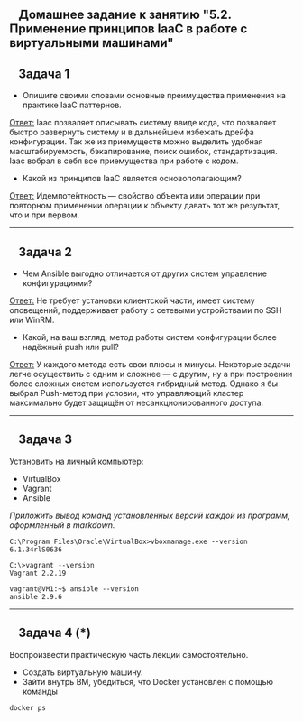 <div id="readme" class="Box-body readme blob js-code-block-container p-5 p-xl-6 gist-border-0">
<article class="markdown-body entry-content container-lg" itemprop="text">
<h1 dir="auto"><svg class="octicon octicon-link" viewBox="0 0 16 16" version="1.1" width="16" height="16" aria-hidden="true"></svg></a>Домашнее задание к занятию "5.2. Применение принципов IaaC в работе с виртуальными машинами"</h1>
<h2 dir="auto"><a id="user-content-задача-1" class="anchor" aria-hidden="true" href="#задача-1"><svg class="octicon octicon-link" viewBox="0 0 16 16" version="1.1" width="16" height="16" aria-hidden="true"></svg></a>Задача 1</h2>
<ul dir="auto">
<li>Опишите своими словами основные преимущества применения на практике IaaC паттернов.</li>
</ul>
<ins>Ответ:</ins> Iaac позваляет описывать систему ввиде кода, что позваляет быстро развернуть систему и в дальнейшем избежать дрейфа конфигурации. Так же из приемуществ можно выделить удобная масштабируемость, бэкапирование, поиск ошибок, стандартизация. Iaac вобрал в себя все приемущества при работе с кодом.
<ul dir="auto">
<li>Какой из принципов IaaC является основополагающим?</li>
</ul>
<ins>Ответ:</ins> Идемпоте́нтность — свойство объекта или операции при повторном применении операции к объекту давать тот же результат, что и при первом.
<hr>
<h2 dir="auto"><a id="user-content-задача-2" class="anchor" aria-hidden="true" href="#задача-2"><svg class="octicon octicon-link" viewBox="0 0 16 16" version="1.1" width="16" height="16" aria-hidden="true"></svg></a>Задача 2</h2>
<ul dir="auto">
<li>Чем Ansible выгодно отличается от других систем управление конфигурациями?</li>
</ul>
<ins>Ответ:</ins> Не требует установки клиентской части, имеет систему оповещений, поддерживает работу с сетевыми устройствами по SSH или WinRM.
<ul dir="auto">
<li>Какой, на ваш взгляд, метод работы систем конфигурации более надёжный push или pull?</li>
</ul>
<ins>Ответ:</ins> У каждого метода есть свои плюсы и минусы. Некоторые задачи легче осуществить с одним и сложнее — с другим, ну а при построении более сложных систем используется гибридный метод. Однако я бы выбрал Push-метод при условии, что управляющий кластер максимально будет защищён от несанкционированного доступа.
<hr>
<h2 dir="auto"><a id="user-content-задача-3" class="anchor" aria-hidden="true" href="#задача-3"><svg class="octicon octicon-link" viewBox="0 0 16 16" version="1.1" width="16" height="16" aria-hidden="true"></svg></a>Задача 3</h2>
<p dir="auto">Установить на личный компьютер:</p>
<ul dir="auto">
<li>VirtualBox</li>
<li>Vagrant</li>
<li>Ansible</li>
</ul>
<p dir="auto"><em>Приложить вывод команд установленных версий каждой из программ, оформленный в markdown.</em></p>

```
C:\Program Files\Oracle\VirtualBox>vboxmanage.exe --version
6.1.34rlS0636
```
```
C:\>vagrant --version
Vagrant 2.2.19
```
```
vagrant@VM1:~$ ansible --version
ansible 2.9.6
```
<hr>
<h2 dir="auto"><a id="user-content-задача-4-" class="anchor" aria-hidden="true" href="#задача-4-"><svg class="octicon octicon-link" viewBox="0 0 16 16" version="1.1" width="16" height="16" aria-hidden="true"></svg></a>Задача 4 (*)</h2>
<p dir="auto">Воспроизвести практическую часть лекции самостоятельно.</p>
<ul dir="auto">
<li>Создать виртуальную машину.</li>
<li>Зайти внутрь ВМ, убедиться, что Docker установлен с помощью команды</li>
</ul>
<div class="snippet-clipboard-content notranslate position-relative overflow-auto" data-snippet-clipboard-copy-content="docker ps"><pre class="notranslate"><code>docker ps
</code></pre></div>
</article>
  </div>
